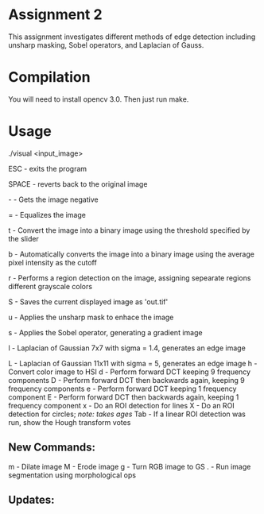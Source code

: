 # Assignment 2
This assignment investigates different methods of edge detection including unsharp masking, Sobel operators, and Laplacian of Gauss.

# Compilation
You will need to install opencv 3.0. Then just run make.

# Usage
./visual <input_image>

ESC - exits the program

SPACE - reverts back to the original image

\- - Gets the image negative

= - Equalizes the image

t - Convert the image into a binary image using the threshold specified by the slider

b - Automatically converts the image into a binary image using the average pixel intensity as the cutoff

r - Performs a region detection on the image, assigning sepearate regions different grayscale colors

S - Saves the current displayed image as 'out.tif'

u - Applies the unsharp mask to enhace the image

s - Applies the Sobel operator, generating a gradient image

l - Laplacian of Gaussian 7x7 with sigma = 1.4, generates an edge image

L - Laplacian of Gaussian 11x11 with sigma = 5, generates an edge image
h - Convert color image to HSI
d - Perform forward DCT keeping 9 frequency components
D - Perform forward DCT then backwards again, keeping 9 frequency components
e - Perform forward DCT keeping 1 frequency component
E - Perform forward DCT then backwards again, keeping 1 frequency component
x - Do an ROI detection for lines
X - Do an ROI detection for circles; *note: takes ages*
Tab - If a linear ROI detection was run, show the Hough transform votes

## New Commands:

m - Dilate image
M - Erode image
g - Turn RGB image to GS
. - Run image segmentation using morphological ops

## Updates:
